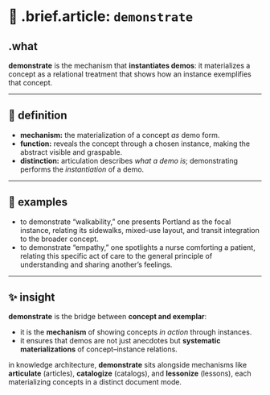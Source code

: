 # 🧩 .brief.article: `demonstrate`

## .what
**demonstrate** is the mechanism that **instantiates demos**: it materializes a concept as a relational treatment that shows how an instance exemplifies that concept.

---

## 🔬 definition
- **mechanism:** the materialization of a concept *as* demo form.
- **function:** reveals the concept through a chosen instance, making the abstract visible and graspable.
- **distinction:** articulation describes *what a demo is*; demonstrating performs the *instantiation* of a demo.

---

## 📌 examples
- to demonstrate “walkability,” one presents Portland as the focal instance, relating its sidewalks, mixed-use layout, and transit integration to the broader concept.
- to demonstrate “empathy,” one spotlights a nurse comforting a patient, relating this specific act of care to the general principle of understanding and sharing another’s feelings.

---

## ✨ insight
**demonstrate** is the bridge between **concept and exemplar**:
- it is the **mechanism** of showing concepts *in action* through instances.
- it ensures that demos are not just anecdotes but **systematic materializations** of concept–instance relations.

in knowledge architecture, **demonstrate** sits alongside mechanisms like **articulate** (articles), **catalogize** (catalogs), and **lessonize** (lessons), each materializing concepts in a distinct document mode.
